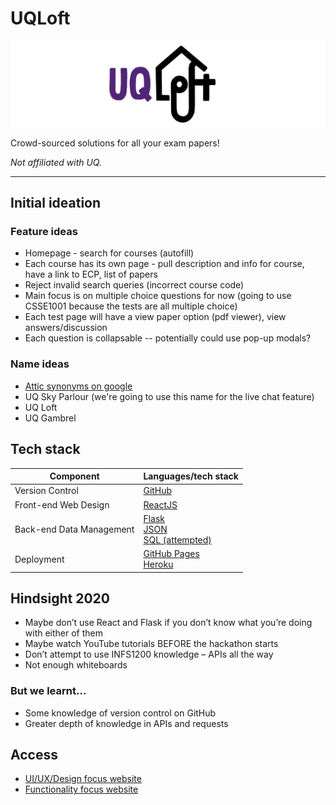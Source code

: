 # UQLoft

<img src="https://github.com/LimaoC/UQLoftHackathon/blob/master/mock-ups/UQLoft_Banner.png" alt="UQLoft"/>

Crowd-sourced solutions for all your exam papers!

*Not affiliated with UQ.*

---

## Initial ideation
### Feature ideas
- Homepage - search for courses (autofill)
- Each course has its own page - pull description and info for course, have a link to ECP, list of papers
- Reject invalid search queries (incorrect course code)
- Main focus is on multiple choice questions for now (going to use CSSE1001 because the tests are all multiple choice)
- Each test page will have a view paper option (pdf viewer), view answers/discussion
- Each question is collapsable -- potentially could use pop-up modals?
### Name ideas
- [Attic synonyms on google](https://www.google.com/search?q=attic+synonym)
- UQ Sky Parlour (we're going to use this name for the live chat feature)
- UQ Loft
- UQ Gambrel

## Tech stack

| Component | Languages/tech stack |
| --------- | -------------------- |
| Version Control | [GitHub](https://github.com) |
| Front-end Web Design | [ReactJS](https://reactjs.org/) |
| Back-end Data Management | [Flask](https://flask.palletsprojects.com/en/2.0.x/) <br /> [JSON](https://www.json.org/json-en.html) <br /> [SQL (attempted)](https://en.wikipedia.org/wiki/SQL) |
| Deployment | [GitHub Pages](https://pages.github.com/) <br /> [Heroku](https://heroku.com/) |

## Hindsight 2020
- Maybe don’t use React and Flask if you don’t know what you’re doing with either of them
- Maybe watch YouTube tutorials BEFORE the hackathon starts
- Don’t attempt to use INFS1200 knowledge – APIs all the way
- Not enough whiteboards
### But we learnt...
- Some knowledge of version control on GitHub
- Greater depth of knowledge in APIs and requests

## Access
- [UI/UX/Design focus website](https://limaoc.github.io/UQLoftHackathon/)
- [Functionality focus website](https://uq-loft.herokuapp.com/)
